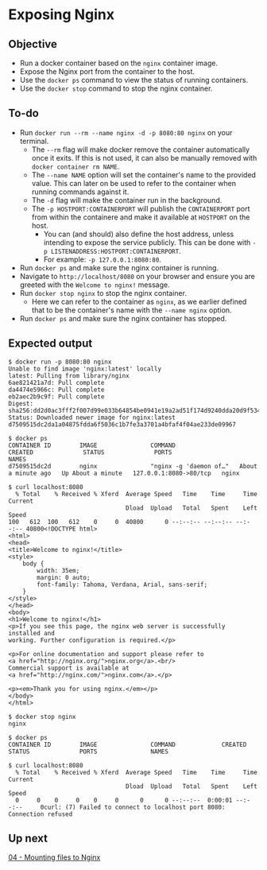 # Exposing Nginx

## Objective

* Run a docker container based on the `nginx` container image.
* Expose the Nginx port from the container to the host.
* Use the `docker ps` command to view the status of running containers.
* Use the `docker stop` command to stop the nginx container.

## To-do

* Run `docker run --rm --name nginx -d -p 8080:80 nginx` on your terminal.
    * The `--rm` flag will make docker remove the container automatically once it exits. If this is not used, it can also be manually removed with `docker container rm NAME`.
    * The `--name NAME` option will set the container's name to the provided value. This can later on be used to refer to the container when running commands against it.
    * The `-d` flag will make the container run in the background.
    * The `-p HOSTPORT:CONTAINERPORT` will publish the `CONTAINERPORT` port from within the containere and make it available at `HOSTPORT` on the host.
        * You can (and should) also define the host address, unless intending to expose the service publicly. This can be done with `-p LISTENADDRESS:HOSTPORT:CONTAINERPORT`.
        * For example: `-p 127.0.0.1:8080:80`.
* Run `docker ps` and make sure the nginx container is running.
* Navigate to `http://localhost/8080` on your browser and ensure you are greeted with the `Welcome to nginx!` message.
* Run `docker stop nginx` to stop the nginx container.
    * Here we can refer to the container as `nginx`, as we earlier defined that to be the container's name with the `--name nginx` option.
* Run `docker ps` and make sure the nginx container has stopped.


## Expected output
```
$ docker run -p 8080:80 nginx
Unable to find image 'nginx:latest' locally
latest: Pulling from library/nginx
6ae821421a7d: Pull complete
da4474e5966c: Pull complete
eb2aec2b9c9f: Pull complete
Digest: sha256:dd2d0ac3fff2f007d99e033b64854be0941e19a2ad51f174d9240dda20d9f534
Status: Downloaded newer image for nginx:latest
d7509515dc2da1a04875fdda6f5036c1b7fe3a3701a4bfaf4f04ae233de09967
```

```
$ docker ps
CONTAINER ID        IMAGE               COMMAND                  CREATED              STATUS              PORTS                    NAMES
d7509515dc2d        nginx               "nginx -g 'daemon of…"   About a minute ago   Up About a minute   127.0.0.1:8080->80/tcp   nginx
```

```
$ curl localhost:8080
  % Total    % Received % Xferd  Average Speed   Time    Time     Time  Current
                                 Dload  Upload   Total   Spent    Left  Speed
100   612  100   612    0     0  40800      0 --:--:-- --:--:-- --:--:-- 40800<!DOCTYPE html>
<html>
<head>
<title>Welcome to nginx!</title>
<style>
    body {
        width: 35em;
        margin: 0 auto;
        font-family: Tahoma, Verdana, Arial, sans-serif;
    }
</style>
</head>
<body>
<h1>Welcome to nginx!</h1>
<p>If you see this page, the nginx web server is successfully installed and
working. Further configuration is required.</p>

<p>For online documentation and support please refer to
<a href="http://nginx.org/">nginx.org</a>.<br/>
Commercial support is available at
<a href="http://nginx.com/">nginx.com</a>.</p>

<p><em>Thank you for using nginx.</em></p>
</body>
</html>
```

```
$ docker stop nginx
nginx
```

```
$ docker ps
CONTAINER ID        IMAGE               COMMAND             CREATED             STATUS              PORTS               NAMES
```

```
$ curl localhost:8080
  % Total    % Received % Xferd  Average Speed   Time    Time     Time  Current
                                 Dload  Upload   Total   Spent    Left  Speed
  0     0    0     0    0     0      0      0 --:--:--  0:00:01 --:--:--     0curl: (7) Failed to connect to localhost port 8080: Connection refused
```

## Up next

[04 - Mounting files to Nginx](../04-MountingFilesNginx/04-MountingFilesNginx.md)
